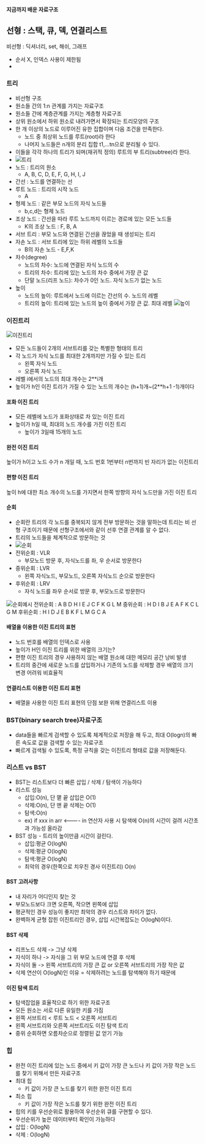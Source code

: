 #### 지금까지 배운 자료구조
선형 : 스택, 큐, 덱, 연결리스트
- 
비선형 : 딕셔너리, set, 해쉬, 그래프
- 순서 X, 인덱스 사용이 제한됨
- 
### 트리
- 비선형 구조
- 원소들 간의 1:n 관계를 가지는 자료구조
- 원소들 간에 계층관계를 가지는 계층형 자료구조
- 상위 원소에서 하위 원소로 내려가면서 확장되는 트리모양의 구조
- 한 개 이상의 노드로 이루어진 유한 집합이며 다음 조건을 만족한다.
  - 노드 중 최상위 노드를 루트(root)라 한다
  - 나머지 노드들은 n개의 분리 집합 t1,...tn으로 분리될 수 있다.
- 이들을 각각 하나의 트리가 되며(재귀적 정의) 루트의 부 트리(subtree)라 한다.
- ![트리](/images/tree.png)
- 노드 : 트리의 원소
  - A, B, C, D, E, F, G, H, I, J
- 간선 : 노드를 연결하는 선
- 루트 노드 : 트리의 시작 노드
  - A
- 형제 노드 : 같은 부모 노드의 자식 노드들
  - b,c,d는 형제 노드
- 조상 노드 : 간선을 따라 루트 노드까지 이르는 경로에 있는 모든 노드들
  - K의 조상 노드 : F, B, A
- 서브 트리 : 부모 노드와 연결된 간선을 끊었을 때 생성되는 트리
- 자손 노드 : 서브 트리에 있는 하위 레벨의 노드들
  - B의 자손 노드 - E,F,K
- 차수(degree)
  - 노드의 차수: 노드에 연결된 자식 노드의 수
  - 트리의 차수: 트리에 있는 노드의 차수 중에서 가장 큰 값
  - 단말 노드(리프 노드): 차수가 0인 노드. 자식 노드가 없는 노드
- 높이
  - 노드의 높이: 루트에서 노드에 이르는 간선의 수. 노드의 레벨
  - 트리의 높이: 트리에 있는 노드의 높이 중에서 가장 큰 값. 최대 레벨
![높이](/images/height.png)

### 이진트리
![이진트리](/images/binarytree.png)
- 모든 노드들이 2개의 서브트리를 갖는 특별한 형태의 트리
- 각 노드가 자식 노드를 최대한 2개까지만 가질 수 있는 트리
  - 왼쪽 자식 노드
  - 오른쪽 자식 노드
- 레벨 i에서의 노드의 최대 개수는 2**i개
- 높이가 h인 이진 트리가 가질 수 있는 노드의 개수는 (h+1)개~(2**h+1 -1)개이다
#### 포화 이진 트리
- 모든 레벨에 노드가 포화상태로 차 있는 이진 트리
- 높이가 h일 때, 최대의 노드 개수를 가진 이진 트리
  - 높이가 3일때 15개의 노드
#### 완전 이진 트리
높이가 h이고 노드 수가 n 개일 때, 노드 번호 1번부터 n번까지 빈 자리가 없는 이진트리
#### 편향 이진 트리
높이 h에 대한 최소 개수의 노드를 가지면서 한쪽 방향의 자식 노드만을 가진 이진 트리
#### 순회
- 순회란 트리의 각 노드를 중복되지 않게 전부 방문하는 것을 말하는데 트리는 비 선형 구조이기 때문에 선형구조에서와 같이 선후 연결 관계를 알 수 없다.
- 트리의 노드들을 체계적으로 방문하는 것
- ![순회](/images/traversal.png)
- 전위순회 : VLR
  - 부모노드 방문 후, 자식노드를 좌, 우 순서로 방문한다
- 중위순회 : LVR
  - 왼쪽 자식노드, 부모노드, 오른쪽 자식노드 순으로 방문한다
- 후위순회 : LRV
  - 자식 노드를 좌우 순서로 방문 후, 부모노드로 방문한다

![순회예시](/images/순회예시.png)
전위순회 : A B D H I E J C F K G L M
중위순회 : H D I B J E A F K C L G M
후위순회 : H I D J E B K F L M G C A

#### 배열을 이용한 이진 트리의 표현
- 노드 번호를 배열의 인덱스로 사용
- 높이가 H인 이진 트리를 위한 배열의 크기는?
- 편향 이진 트리의 경우 사용하지 않는 배열 원소에 대한 메모리 공간 낭비 발생
- 트리의 중간에 새로운 노드를 삽입하거나 기존의 노드를 삭제할 경우 배열의 크기 변경 어려워 비효율적
#### 연결리스트 이용한 이진 트리 표현
- 배열을 사용한 이진 트리 표현의 단점 보완 위해 연결리스트 이용

### BST(binary search tree)자료구조
- data들을 빠르게 검색할 수 있도록 체계적으로 저장을 해 두고, 최대 O(logn)의 빠른 속도로 값을 검색할 수 있는 자료구조
- 빠르게 검색될 수 있도록, 특정 규칙을 갖는 이진트리 형태로 값을 저장해둔다.

### 리스트 vs BST
- BST는 리스트보다 더 빠른 삽입 / 삭제 / 탐색이 가능하다
- 리스트 성능
  - 삽입:O(n), 단 맽 끝 삽입은 O(1)
  - 삭제:O(n), 단 맨 끝 삭제는 O(1)
  - 탐색:O(n)
  - ex) if xxx in arr <---- in 연산자 사용 시 탐색에 O(n)의 시간이 걸려 시간초과 가능성 올라감
- BST 성능 - 트리의 높이만큼 시간이 걸린다.
  - 삽입:평균 O(logN)
  - 삭제:평균 O(logN)
  - 탐색:평균 O(logN)
  - 최악의 경우(한쪽으로 치우친 경사 이진트리) O(n)
#### BST 고려사항
- 내 자리가 어디인지 찾는 것
- 부모노드보다 크면 오른쪽, 작으면 왼쪽에 삽입
- 평균적인 경우 성능이 좋지만 최악의 경우 리스트와 차이가 없다.
- 완벽하게 균형 잡힌 이진트리인 경우, 삽입 시간복잡도는 O(logN)이다.
#### BST 삭제
- 리프노드 삭제 -> 그냥 삭제
- 자식이 하나 -> 자식을 그 위 부모 노드에 연결 후 삭제
- 자식이 둘 -> 왼쪽 서브트리의 가장 큰 값 or 오른쪽 서브트리의 가장 작은 값
- 삭제 연산이 O(logN)인 이유 = 삭제하려는 노드를 탐색해야 하기 때문에
#### 이진 탐색 트리
- 탐색잡업을 효율적으로 하기 위한 자료구조
- 모든 원소는 서로 다른 유일한 키를 가짐
- 왼쪽 서브트리 < 루트 노드 < 오른쪽 서브트리
- 왼쪽 서브트리와 오른쪽 서브트리도 이진 탐색 트리
- 중위 순회하면 오름차순으로 정렬된 값 얻기 가능
### 힙
- 완전 이진 트리에 있는 노드 중에서 키 값이 가장 큰 노드나 키 값이 가장 작은 노드를 찾기 위해서 만든 자료구조
- 최대 힙
  - 키 값이 가장 큰 노드를 찾기 위한 완전 이진 트리
- 최소 힙
  - 키 값이 가장 작은 노드를 찾기 위한 완전 이진 트리
- 힙의 키를 우선순위로 활용하여 우선순위 큐를 구현할 수 있다.
- 우선순위가 높은 데이터부터 확인이 가능하다
- 삽입 : O(logN)
- 삭제 : O(logN)